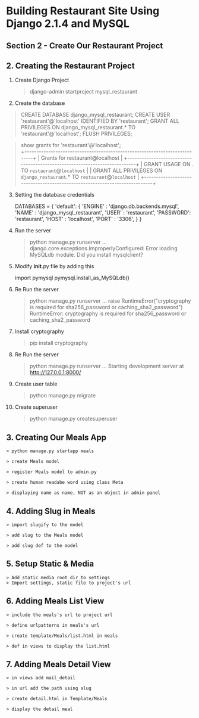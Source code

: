 # Building Restaurant Site Using Django 2.1.4 and MySQL

## Section 2 - Create Our Restaurant Project

## 2. Creating the Restaurant Project

1. Create Django Project

	> django-admin startproject mysql_restaurant

2. Create the database

  > CREATE DATABASE django_mysql_restaurant;
  > CREATE USER 'restaurant'@'localhost' IDENTIFIED BY 'restaurant';
  > GRANT ALL PRIVILEGES ON django_mysql_restaurant.* TO 'restaurant'@'localhost';
  > FLUSH PRIVILEGES;

  > show grants for 'restaurant'@'localhost';                             
	+---------------------------------------------------------------------------+
	| Grants for restaurant@localhost                                           |
	+---------------------------------------------------------------------------+
	| GRANT USAGE ON *.* TO `restaurant`@`localhost`                            |
	| GRANT ALL PRIVILEGES ON `django_restaurant`.* TO `restaurant`@`localhost` |
	+---------------------------------------------------------------------------+

3. Setting the database credentials

	DATABASES = {
    'default': {
        'ENGINE'	: 'django.db.backends.mysql',
        'NAME'		: 'django_mysql_restaurant',
        'USER'		: 'restaurant',
        'PASSWORD': 'restaurant',
        'HOST'		: 'localhost',
        'PORT'		: '3306',
    }
	}		

4. Run the server

	> python manage.py runserver
	...
	django.core.exceptions.ImproperlyConfigured: Error loading MySQLdb module.
	Did you install mysqlclient?

5. Modify __init__.py file by adding this

	import pymysql
	pymysql.install_as_MySQLdb()

5. Re Run the server

	> python manage.py runserver
	...
	raise RuntimeError("cryptography is required for sha256_password or caching_sha2_password")
	RuntimeError: cryptography is required for sha256_password or caching_sha2_password

6. Install cryptography

	> pip install cryptography

7. Re Run the server

	> python manage.py runserver
	...
	Starting development server at http://127.0.0.1:8000/

8. Create user table

	> python manage.py migrate

9. Create superuser

	> python manage.py createsuperuser

## 3. Creating Our Meals App

	> python manage.py startapp meals

	> create Meals model

	> register Meals model to admin.py

	> create human readabe word using class Meta

	> displaying name as name, NOT as an object in admin panel

## 4. Adding Slug in Meals

	> import slugify to the model

	> add slug to the Meals model

	> add slug def to the model

## 5. Setup Static & Media

	> Add static media root dir to settings
	> Import settings, static file to project's url

## 6. Adding Meals List View

	> include the meals's url to project url

	> define urlpatterns in meals's url

	> create template/Meals/list.html in meals

	> def in views to display the list.html

## 7. Adding Meals Detail View

	> in views add mail_detail

	> in url add the path using slug

	> create detail.html in Template/Meals

	> display the detail meal
